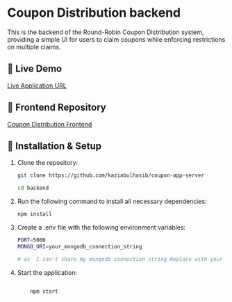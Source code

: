 # Coupon Distribution backend

This is the backend of the Round-Robin Coupon Distribution system, providing a simple UI for users to claim coupons while enforcing restrictions on multiple claims.

## 🚀 Live Demo

[Live Application URL](https://coupon-app-sales-studio.vercel.app/)

## 📂 Frontend Repository

[Coupon Distribution Frontend](https://github.com/kaziabulhasib/coupon-app-client)

## 🔧 Installation & Setup

1. Clone the repository:

   ```sh
   git clone https://github.com/kaziabulhasib/coupon-app-server

   cd backend

   ```

2. Run the following command to install all necessary dependencies:

   ```sh
   npm install

   ```

3. Create a .env file with the following environment variables:

   ```sh
   PORT=5000
   MONGO_URI=your_mongodb_connection_string

   # as  I can't share my mongodb connection string Replace with your actual MongoDB connection string

   ```

4. Start the application:

   ```sh

       npm start

   ```
